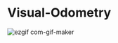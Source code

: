 # Visual-Odometry

![ezgif com-gif-maker](https://user-images.githubusercontent.com/50055930/101550411-48ccab00-397d-11eb-9c99-742e52fa0c0a.gif)
